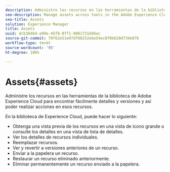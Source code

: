 ```yaml
---
description: Administre los recursos en las herramientas de la biblioteca de Adobe Experience Cloud para encontrar fácilmente detalles y versiones y así poder realizar acciones en esos recursos.
seo-description: Manage assets across tools in the Adobe Experience Cloud Library to easily find details and versions and take actions on assets.
seo-title: Assets
solution: Experience Manager
title: Assets
uuid: dcb38464-a90e-45f8-8ff1-0881f31d46ac
source-git-commit: 78f62e51e07df88252e6e54ec8f0b620d739e07b
workflow-type: tm+mt
source-wordcount: '95'
ht-degree: 100%

---
```



# Assets{#assets}

Administre los recursos en las herramientas de la biblioteca de Adobe Experience Cloud para encontrar fácilmente detalles y versiones y así poder realizar acciones en esos recursos.

En la biblioteca de Experience Cloud, puede hacer lo siguiente:

* Obtenga una vista previa de los recursos en una vista de icono grande o consulte los detalles en una vista de lista de detalles.
* Ver los detalles de recursos individuales.
* Reemplazar recursos.
* Ver y revertir a versiones anteriores de un recurso.
* Enviar a la papelera un recurso.
* Restaurar un recurso eliminado anteriormente.
* Eliminar permanentemente un recurso enviado a la papelera.

